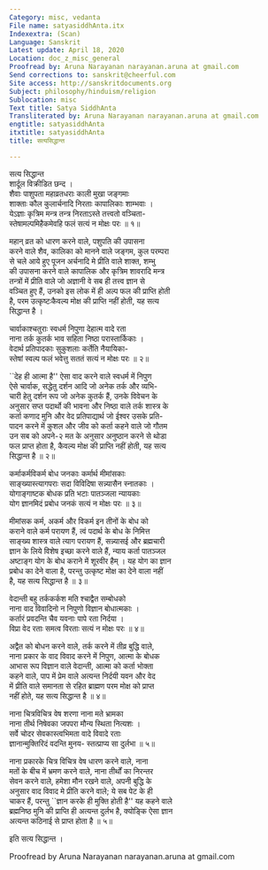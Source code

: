 ```yaml
---
Category: misc, vedanta
File name: satyasiddhAnta.itx
Indexextra: (Scan)
Language: Sanskrit
Latest update: April 18, 2020
Location: doc_z_misc_general
Proofread by: Aruna Narayanan narayanan.aruna at gmail.com
Send corrections to: sanskrit@cheerful.com
Site access: http://sanskritdocuments.org
Subject: philosophy/hinduism/religion
Sublocation: misc
Text title: Satya SiddhAnta
Transliterated by: Aruna Narayanan narayanan.aruna at gmail.com
engtitle: satyasiddhAnta
itxtitle: satyasiddhAnta
title: सत्यसिद्धान्त

---
```

  
 सत्य सिद्धान्त   
शार्दूल विक्रीडित छन्द ।  
शैवाः पाशुपता महाव्रतधराः काली मुखा जङ्गमाः  
     शाक्ताः कौल कुलार्चनादि निरताः कापालिकाः शाम्भवाः ।  
येऽज्ञाः कृत्रिम मन्त्र तन्त्र निरताऽस्ते तत्त्वतो वञ्चिता-  
     स्तेषामल्पमिहैकमेवहि फलं सत्यं न मोक्षः परः ॥ १॥  
  
महान् व्रत को धारण करने वाले, पशुपति की उपासना  
करने वाले शैव, कालिका को मानने वाले जङ्गम, कुल परम्परा  
से चले आये हुए पूजन अर्चनादि मे प्रीति वाले शाक्त, शम्भु  
की उपासना करने वाले कापालिक और कृत्रिम शावरादि मन्त्र  
तन्त्रों में प्रीति वाले जो अज्ञानी वे सब ही तत्त्व ज्ञान से  
वञ्चित हुए हैं, उनको इस लोक में ही अल्प फल की प्राप्ति होती  
है, परम उत्कृष्टःकैवल्य मोक्ष की प्राप्ति नहीं होती, यह सत्य  
सिद्धान्त है ।  
  
चार्वाकाश्चतुराः स्वधर्म निपुणा देहात्म वादे रता  
     नाना तर्क कुतर्क भाव सहिता निष्ठा परास्तार्किकाः ।  
वेदार्थ प्रतिपादकाः सुकुशलाः कर्तेति नैयायिका-  
     स्तेषां स्वल्प फलं भवेत्तु सततं सत्यं न मोक्षः परः ॥ २॥  
  
``देह ही आत्मा है'' ऐसा वाद करने वाले स्वधर्म में निपुण  
ऐसे चार्वाक, सद्धेतु दर्शन आदि जो अनेक तर्क और व्यभि-  
चारी हेतु दर्शन रूप जो अनेक कुतर्क हैं, उनके विवेचन के  
अनुसार सप्त पदार्थो की भावना और निष्ठा वाले तर्क शास्त्र के  
कर्ता कणाद मुनि और वेद प्रतिपाद्यार्थ जो ईश्वर उसके प्रति-  
पादन करने में कुशल और जीव को कर्ता कहने वाले जो गौतम  
उन सब को अपने-२ मत के अनुसार अनुष्ठान करने से थोडा  
फल प्राप्त होता है, कैवल्य मोक्ष की प्राप्ति नहीं होती, यह सत्य  
सिद्धान्त है ॥ २॥  
  
कर्माकर्मविकर्म बोध जनकाः कर्मार्थ मीमांसकाः  
     साङ्ख्यास्त्यागपराः सदा विविदिषा सन्न्यासैन स्नातकाः ।  
योगाङ्गाष्टक बोधक प्रति भटाः पातञ्जला न्यायकाः  
     योग ज्ञानमिदं प्रबोध जनकं सत्यं न मोक्षः परः ॥ ३॥  
  
मीमांसक कर्म, अकर्म और विकर्म इन तीनों के बोध को  
कराने वाले कर्म परायण हैं, त्वं पदार्थ के बोध के निमित्त  
साङ्ख्य शास्त्र वाले त्याग परायण हैं, सन्न्यासई और ब्रह्मचारी  
ज्ञान के लिये विशेष इच्छा करने वाले हैं, न्याय कर्ता पातञ्जल  
अष्टाङ्ग योग के बोध कराने में शूरवीर हैम् । यह योग का ज्ञान  
प्रबोध का देने वाला है, परन्तु उत्कृष्ट मोक्ष का देने वाला नहीं  
है, यह सत्य सिद्धान्त है ॥ ३॥  
  
वेदान्ती बहु तर्ककर्कश मति श्चाद्वैत सम्बोधको  
     नाना वाद विवादिनो न निपुणो विज्ञान बोधात्मकाः ।  
कर्तारं प्रवदन्ति चैव यवनाः पापे रता निर्दया ।  
     विप्रा वेद रताः समत्व विरताः सत्यं न मोक्षः परः ॥ ४॥  
  
अद्वैत को बोधन करने वाले, तर्क करने में तीव्र बुद्धि वाले,  
नाना प्रकार के वाद विवाद करने में निपुण, आत्मा के बोधक  
आभास रूप विज्ञान वाले वेदान्ती, आत्मा को कर्ता भोक्ता  
कहने वाले, पाप में प्रेम वाले अत्यन्त निर्दयी यवन और वेद  
में प्रीति वाले समानता से रहित ब्राह्मण परम मोक्ष को प्राप्त  
नहीं होते, यह सत्य सिद्धान्त है ॥ ४॥  
  
नाना चित्रविचित्र वेष शरणा नाना मते भ्रामका  
     नाना तीर्थ निषेवका जपपरा मौन्य स्थिता नित्यशः ।  
सर्वे चोदर सेवकास्त्वभिमता वादे विवादे रताः  
     ज्ञानान्मुक्तिरिदं वदन्ति मुनय- स्तत्प्राप्य सा दुर्लभा ॥ ५॥  
  
नाना प्रकारके चित्र विचित्र वेष धारण करने वाले, नाना  
मतों के बीच में भ्रमण करने वाले, नाना तीर्थों का निरन्तर  
सेवन करने वाले, हमेशा मौन रखने वाले, अपनी बुद्धि के  
अनुसार वाद विवाद मे प्रीति करने वाले; ये सब पेट के ही  
चाकर हैं, परन्तु ``ज्ञान करके ही मुक्ति होती है'' यह कहने वाले  
ब्रह्मनिष्ठ मुनि की प्राप्ति ही अत्यन्त दुर्लभ है, क्योङ्कि ऐसा ज्ञान  
अत्यन्त कठिनाई से प्राप्त होता है ॥ ५॥  
  
इति  सत्य सिद्धान्त ।  
  
  
Proofread by Aruna Narayanan narayanan.aruna at gmail.com  
  

